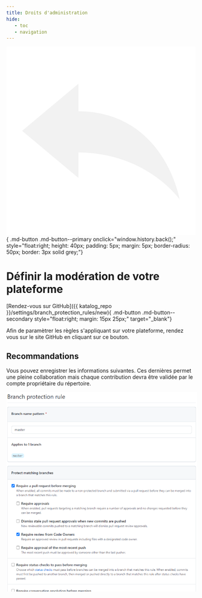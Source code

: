 ```yaml
---
title: Droits d'administration
hide:
   - toc
   - navigation
---
```


![Retour configuration](https://raw.githubusercontent.com/Konsilion/website/master/media/fleche-retour.png){ .md-button .md-button--primary onclick="window.history.back();" style="float:right; height: 40px; padding: 5px; margin: 5px; border-radius: 50px; border: 3px solid grey;"}

# Définir la modération de votre plateforme
    
[Rendez-vous sur GitHub]({{ katalog_repo }}/settings/branch_protection_rules/new){ .md-button .md-button--secondary style="float:right; margin: 15px 25px;" target="_blank"}

Afin de paramètrer les règles s'appliquant sur votre plateforme, rendez vous sur le site GitHub en cliquant sur ce bouton.

## Recommandations

Vous pouvez enregistrer les informations suivantes. Ces dernières permet une pleine collaboration mais chaque contribution devra être validée par le compte propriétaire du répertoire.


![recommandation-admin](https://raw.githubusercontent.com/Konsilion/website/master/media/admin-right-recommandation.png)